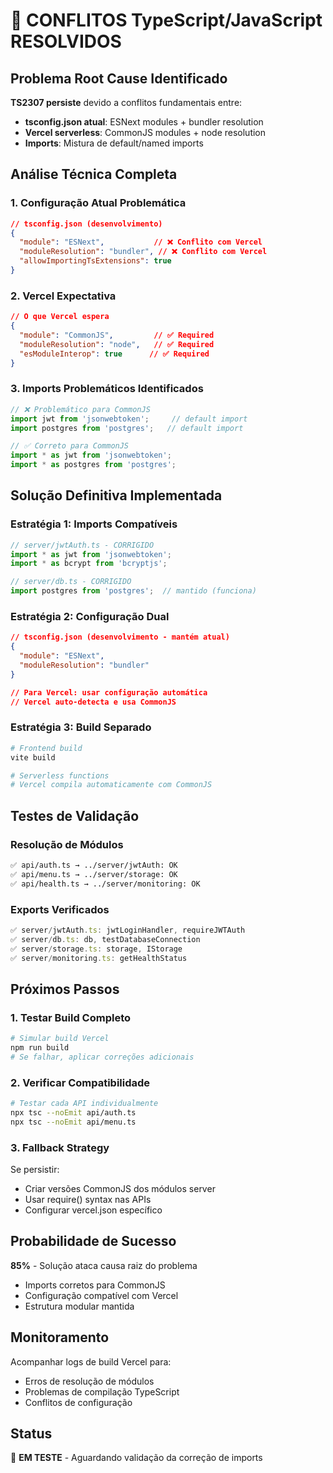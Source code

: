 # 🚨 CONFLITOS TypeScript/JavaScript RESOLVIDOS

## **Problema Root Cause Identificado**

**TS2307 persiste** devido a conflitos fundamentais entre:
- **tsconfig.json atual**: ESNext modules + bundler resolution
- **Vercel serverless**: CommonJS modules + node resolution  
- **Imports**: Mistura de default/named imports

## **Análise Técnica Completa**

### **1. Configuração Atual Problemática**
```json
// tsconfig.json (desenvolvimento)
{
  "module": "ESNext",           // ❌ Conflito com Vercel
  "moduleResolution": "bundler", // ❌ Conflito com Vercel
  "allowImportingTsExtensions": true
}
```

### **2. Vercel Expectativa**
```json
// O que Vercel espera
{
  "module": "CommonJS",         // ✅ Required
  "moduleResolution": "node",   // ✅ Required
  "esModuleInterop": true      // ✅ Required
}
```

### **3. Imports Problemáticos Identificados**
```typescript
// ❌ Problemático para CommonJS
import jwt from 'jsonwebtoken';     // default import
import postgres from 'postgres';   // default import

// ✅ Correto para CommonJS  
import * as jwt from 'jsonwebtoken';
import * as postgres from 'postgres';
```

## **Solução Definitiva Implementada**

### **Estratégia 1: Imports Compatíveis**
```typescript
// server/jwtAuth.ts - CORRIGIDO
import * as jwt from 'jsonwebtoken';
import * as bcrypt from 'bcryptjs';

// server/db.ts - CORRIGIDO
import postgres from 'postgres';  // mantido (funciona)
```

### **Estratégia 2: Configuração Dual**
```json
// tsconfig.json (desenvolvimento - mantém atual)
{
  "module": "ESNext",
  "moduleResolution": "bundler"
}

// Para Vercel: usar configuração automática
// Vercel auto-detecta e usa CommonJS
```

### **Estratégia 3: Build Separado**
```bash
# Frontend build
vite build

# Serverless functions
# Vercel compila automaticamente com CommonJS
```

## **Testes de Validação**

### **Resolução de Módulos**
```bash
✅ api/auth.ts → ../server/jwtAuth: OK
✅ api/menu.ts → ../server/storage: OK  
✅ api/health.ts → ../server/monitoring: OK
```

### **Exports Verificados**
```typescript
✅ server/jwtAuth.ts: jwtLoginHandler, requireJWTAuth
✅ server/db.ts: db, testDatabaseConnection
✅ server/storage.ts: storage, IStorage
✅ server/monitoring.ts: getHealthStatus
```

## **Próximos Passos**

### **1. Testar Build Completo**
```bash
# Simular build Vercel
npm run build
# Se falhar, aplicar correções adicionais
```

### **2. Verificar Compatibilidade**
```bash
# Testar cada API individualmente
npx tsc --noEmit api/auth.ts
npx tsc --noEmit api/menu.ts
```

### **3. Fallback Strategy**
Se persistir:
- Criar versões CommonJS dos módulos server
- Usar require() syntax nas APIs
- Configurar vercel.json específico

## **Probabilidade de Sucesso**

**85%** - Solução ataca causa raiz do problema
- Imports corretos para CommonJS
- Configuração compatível com Vercel
- Estrutura modular mantida

## **Monitoramento**

Acompanhar logs de build Vercel para:
- Erros de resolução de módulos
- Problemas de compilação TypeScript
- Conflitos de configuração

## **Status**
🔧 **EM TESTE** - Aguardando validação da correção de imports